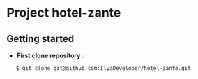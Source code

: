 # Project hotel-zante

## Getting started

- **First clone repository** :
```
   $ git clone git@github.com:IlyaDeveloper/hotel-zante.git
```
